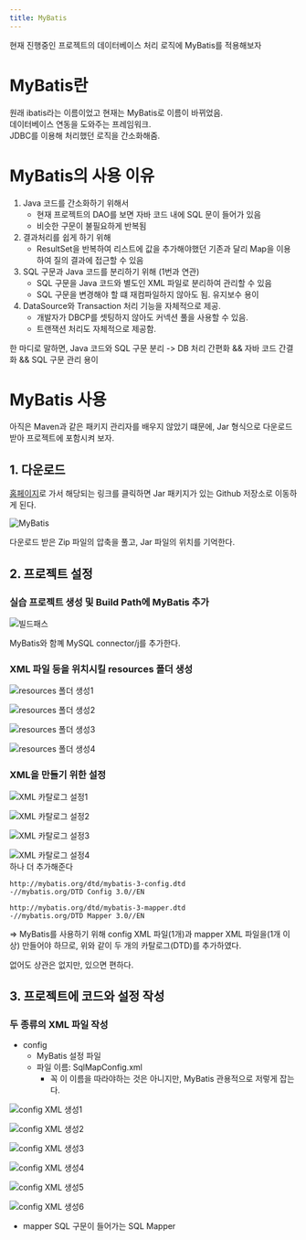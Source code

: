 ```yaml
---
title: MyBatis
---
```


현재 진행중인 프로젝트의 데이터베이스 처리 로직에 MyBatis를 적용해보자

# MyBatis란
원래 ibatis라는 이름이었고 현재는 MyBatis로 이름이 바뀌었음.  
데이터베이스 연동을 도와주는 프레임워크.  
JDBC를 이용해 처리했던 로직을 간소화해줌.

# MyBatis의 사용 이유
1. Java 코드를 간소화하기 위해서
   - 현재 프로젝트의 DAO를 보면 자바 코드 내에 SQL 문이 들어가 있음
   - 비슷한 구문이 불필요하게 반복됨
2. 결과처리를 쉽게 하기 위해
   - ResultSet을 반복하여 리스트에 값을 추가해야했던 기존과 달리 Map을 이용하여 질의 결과에 접근할 수 있음
3. SQL 구문과 Java 코드를 분리하기 위해 (1번과 연관)
   - SQL 구문을 Java 코드와 별도인 XML 파일로 분리하여 관리할 수 있음
   - SQL 구문을 변경해야 할 떄 재컴파일하지 않아도 됨. 유지보수 용이
4. DataSource와 Transaction 처리 기능을 자체적으로 제공.
   - 개발자가 DBCP를 셋팅하지 않아도 커넥션 풀을 사용할 수 있음.
   - 트랜잭션 처리도 자체적으로 제공함.

한 마디로 말하면, Java 코드와 SQL 구문 분리 -> DB 처리 간편화 && 자바 코드 간결화 && SQL 구문 관리 용이

# MyBatis 사용
아직은 Maven과 같은 패키지 관리자를 배우지 않았기 떄문에, Jar 형식으로 다운로드 받아 프로젝트에 포함시켜 보자.

## 1. 다운로드
[홈페이지](https://mybatis.org/)로 가서 해당되는 링크를 클릭하면 Jar 패키지가 있는 Github 저장소로 이동하게 된다.

![MyBatis](./Assets/MyBatis.png)

다운로드 받은 Zip 파일의 압축을 풀고, Jar 파일의 위치를 기억한다.

## 2. 프로젝트 설정
### 실습 프로젝트 생성 및 Build Path에 MyBatis 추가
![빌드패스](./Assets/BuildPath.png)

MyBatis와 함꼐 MySQL connector/j를 추가한다.

### XML 파일 등을 위치시킬 resources 폴더 생성
![resources 폴더 생성1](./Assets/AddFolder.png)

![resources 폴더 생성2](./Assets/AddFolder2.png)

![resources 폴더 생성3](./Assets/AddFolder3.png)

![resources 폴더 생성4](./Assets/AddFolder4.png)

### XML을 만들기 위한 설정
![XML 카탈로그 설정1](./Assets/XMLSet1.png)

![XML 카탈로그 설정2](./Assets/XMLSet2.png)

![XML 카탈로그 설정3](./Assets/XMLSet3.png)

![XML 카탈로그 설정4](./Assets/XMLSet4.png)  
하나 더 추가해준다

```
http://mybatis.org/dtd/mybatis-3-config.dtd
-//mybatis.org/DTD Config 3.0//EN

http://mybatis.org/dtd/mybatis-3-mapper.dtd
-//mybatis.org/DTD Mapper 3.0//EN
```

=> MyBatis를 사용하기 위해 config XML 파일(1개)과 mapper XML 파일을(1개 이상) 만들어야 하므로, 위와 같이 두 개의 카탈로그(DTD)를 추가하였다.

없어도 상관은 없지만, 있으면 편하다.

## 3. 프로젝트에 코드와 설정 작성
### 두 종류의 XML 파일 작성
- config
  - MyBatis 설정 파일
  - 파일 이름: SqlMapConfig.xml
    - 꼭 이 이름을 따라야하는 것은 아니지만, MyBatis 관용적으로 저렇게 잡는다.

![config XML 생성1](./Assets/MakeConfig1.png)

![config XML 생성2](./Assets/MakeConfig2.png)

![config XML 생성3](./Assets/MakeConfig3.png)

![config XML 생성4](./Assets/MakeConfig4.png)

![config XML 생성5](./Assets/MakeConfig5.png)

![config XML 생성6](./Assets/MakeConfig6.png)

- mapper
SQL 구문이 들어가는 SQL Mapper